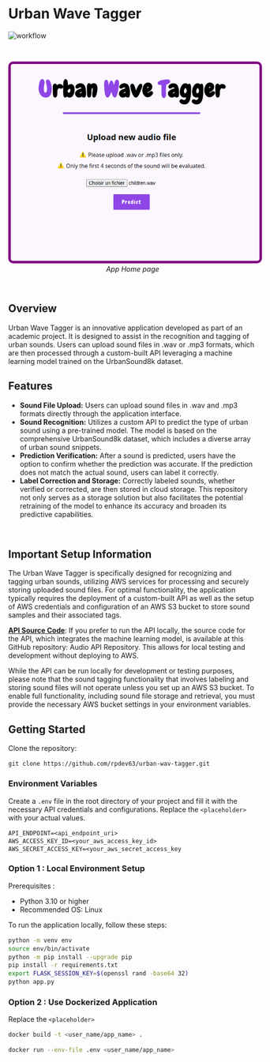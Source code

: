 # Urban Wave Tagger

![workflow](https://github.com/rpdev63/audio-app/actions/workflows/test.yaml/badge.svg?event=push)

<center style="padding:30px 0" >
    <img src="uwt1.png" alt="Screenshot Home page" style="border: 5px solid purple; border-radius:10px ; ">
    <br>
    <i>App Home page</i>
</center>



## Overview
Urban Wave Tagger is an innovative application developed as part of an academic project. It is designed to assist in the recognition and tagging of urban sounds. Users can upload sound files in .wav or .mp3 formats, which are then processed through a custom-built API leveraging a machine learning model trained on the UrbanSound8k dataset.

## Features

- **Sound File Upload:** Users can upload sound files in .wav and .mp3 formats directly through the application interface.
- **Sound Recognition:** Utilizes a custom API to predict the type of urban sound using a pre-trained model. The model is based on the comprehensive UrbanSound8k dataset, which includes a diverse array of urban sound snippets.
- **Prediction Verification:** After a sound is predicted, users have the option to confirm whether the prediction was accurate. If the prediction does not match the actual sound, users can label it correctly.
- **Label Correction and Storage:** Correctly labeled sounds, whether verified or corrected, are then stored in cloud storage. This repository not only serves as a storage solution but also facilitates the potential retraining of the model to enhance its accuracy and broaden its predictive capabilities.
<br/>

## Important Setup Information

The Urban Wave Tagger is specifically designed for recognizing and tagging urban sounds, utilizing AWS services for processing and securely storing uploaded sound files. For optimal functionality, the application typically requires the deployment of a custom-built API as well as the setup of AWS credentials and configuration of an AWS S3 bucket to store sound samples and their associated tags.

<u><b>API Source Code</b></u>: If you prefer to run the API locally, the source code for the API, which integrates the machine learning model, is available at this GitHub repository: Audio API Repository. This allows for local testing and development without deploying to AWS.

While the API can be run locally for development or testing purposes, please note that the sound tagging functionality that involves labeling and storing sound files will not operate unless you set up an AWS S3 bucket. To enable full functionality, including sound file storage and retrieval, you must provide the necessary AWS bucket settings in your environment variables.

## Getting Started

Clone the repository:
```
git clone https://github.com/rpdev63/urban-wav-tagger.git
```

### Environment Variables

Create a `.env` file in the root directory of your project and fill it with the necessary API credentials and configurations. Replace the `<placeholder>` with your actual values.

```plaintext
API_ENDPOINT=<api_endpoint_uri>
AWS_ACCESS_KEY_ID=<your_aws_access_key_id>
AWS_SECRET_ACCESS_KEY=<your_aws_secret_access_key
```

### Option 1 : Local Environment Setup

Prerequisites : 
- Python 3.10 or higher
- Recommended OS: Linux

To run the application locally, follow these steps:

```bash
python -m venv env
source env/bin/activate
python -m pip install --upgrade pip
pip install -r requirements.txt
export FLASK_SESSION_KEY=$(openssl rand -base64 32)
python app.py
```

### Option 2 : Use Dockerized Application

Replace the `<placeholder>` 

```bash
docker build -t <user_name/app_name> .
```
```bash
docker run --env-file .env <user_name/app_name>
```



